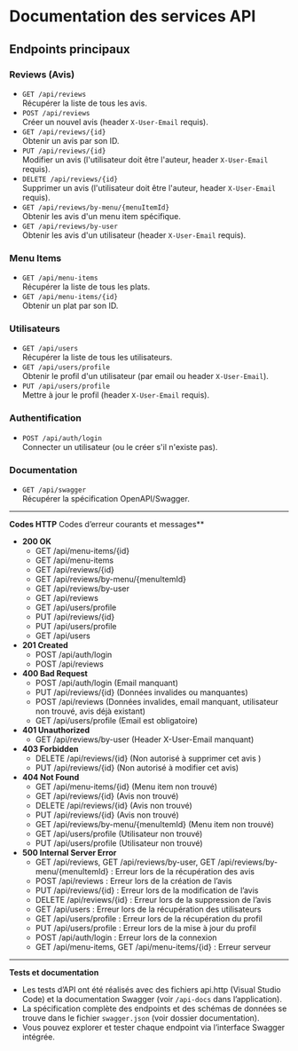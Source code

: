 # Documentation des services API

## Endpoints principaux

### Reviews (Avis)
- `GET /api/reviews`  
  Récupérer la liste de tous les avis.
- `POST /api/reviews`  
  Créer un nouvel avis (header `X-User-Email` requis).
- `GET /api/reviews/{id}`  
  Obtenir un avis par son ID.
- `PUT /api/reviews/{id}`  
  Modifier un avis (l'utilisateur doit être l'auteur, header `X-User-Email` requis).
- `DELETE /api/reviews/{id}`  
  Supprimer un avis (l'utilisateur doit être l'auteur, header `X-User-Email` requis).
- `GET /api/reviews/by-menu/{menuItemId}`  
  Obtenir les avis d'un menu item spécifique.
- `GET /api/reviews/by-user`  
  Obtenir les avis d'un utilisateur (header `X-User-Email` requis).

### Menu Items
- `GET /api/menu-items`  
  Récupérer la liste de tous les plats.
- `GET /api/menu-items/{id}`  
  Obtenir un plat par son ID.

### Utilisateurs
- `GET /api/users`  
  Récupérer la liste de tous les utilisateurs.
- `GET /api/users/profile`  
  Obtenir le profil d'un utilisateur (par email ou header `X-User-Email`).
- `PUT /api/users/profile`  
  Mettre à jour le profil (header `X-User-Email` requis).

### Authentification
- `POST /api/auth/login`  
  Connecter un utilisateur (ou le créer s'il n'existe pas).

### Documentation
- `GET /api/swagger`  
  Récupérer la spécification OpenAPI/Swagger.

---

**Codes HTTP**
Codes d’erreur courants et messages**
- **200 OK**
  - GET /api/menu-items/{id}
  - GET /api/menu-items
  - GET /api/reviews/{id}
  - GET /api/reviews/by-menu/{menuItemId}
  - GET /api/reviews/by-user
  - GET /api/reviews
  - GET /api/users/profile
  - PUT /api/reviews/{id}
  - PUT /api/users/profile
  - GET /api/users
- **201 Created**
  - POST /api/auth/login
  - POST /api/reviews 
- **400 Bad Request**  
  - POST /api/auth/login (Email manquant)
  - PUT /api/reviews/{id} (Données invalides ou manquantes)
  - POST /api/reviews (Données invalides, email manquant, utilisateur non trouvé, avis déjà existant)
  - GET /api/users/profile (Email est obligatoire)
- **401 Unauthorized**  
  - GET /api/reviews/by-user (Header X-User-Email manquant)
- **403 Forbidden**  
  - DELETE /api/reviews/{id} (Non autorisé à supprimer cet avis )
  - PUT /api/reviews/{id} (Non autorisé à modifier cet avis)
- **404 Not Found**  
  - GET /api/menu-items/{id} (Menu item non trouvé)
  - GET /api/reviews/{id} (Avis non trouvé)
  - DELETE /api/reviews/{id} (Avis non trouvé)
  - PUT /api/reviews/{id} (Avis non trouvé)
  - GET /api/reviews/by-menu/{menuItemId} (Menu item non trouvé)
  - GET /api/users/profile (Utilisateur non trouvé)
  - PUT /api/users/profile (Utilisateur non trouvé)
- **500 Internal Server Error**  
  - GET /api/reviews, GET /api/reviews/by-user, GET /api/reviews/by-menu/{menuItemId} : Erreur lors de la récupération des avis  
  - POST /api/reviews : Erreur lors de la création de l’avis  
  - PUT /api/reviews/{id} : Erreur lors de la modification de l’avis  
  - DELETE /api/reviews/{id} : Erreur lors de la suppression de l’avis  
  - GET /api/users : Erreur lors de la récupération des utilisateurs  
  - GET /api/users/profile : Erreur lors de la récupération du profil  
  - PUT /api/users/profile : Erreur lors de la mise à jour du profil  
  - POST /api/auth/login : Erreur lors de la connexion  
  - GET /api/menu-items, GET /api/menu-items/{id} : Erreur serveur

---
**Tests et documentation**  
- Les tests d’API ont été réalisés avec des fichiers api.http (Visual Studio Code) et la documentation Swagger (voir `/api-docs` dans l’application).  
- La spécification complète des endpoints et des schémas de données se trouve dans le fichier `swagger.json` (voir dossier documentation).  
- Vous pouvez explorer et tester chaque endpoint via l’interface Swagger intégrée.